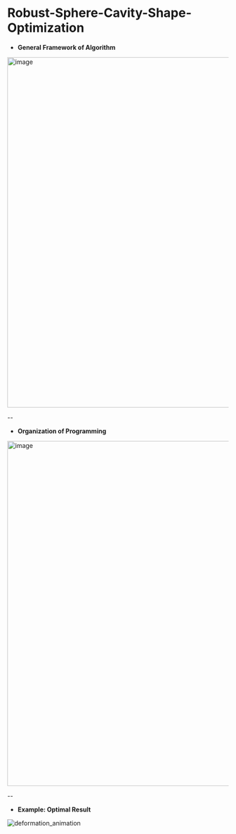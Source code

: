 # Robust-Sphere-Cavity-Shape-Optimization

- **General Framework of Algorithm**

<img width="797" alt="image" src="https://github.com/user-attachments/assets/dc423e39-d4cd-437d-8cb8-1d5f63d9e765">

--

- **Organization of Programming**

<img width="785" alt="image" src="https://github.com/user-attachments/assets/3f2c2abc-408a-4fc8-ac7a-daa5d780512e">

--

- **Example: Optimal Result**

![deformation_animation](https://github.com/user-attachments/assets/0c0d952f-5ba5-49f3-ad9c-18f658c9d143)
